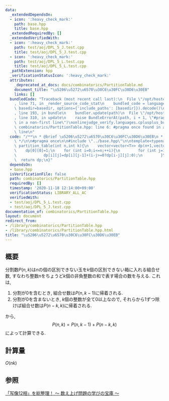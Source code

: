 ```yaml
---
data:
  _extendedDependsOn:
  - icon: ':heavy_check_mark:'
    path: base.hpp
    title: base.hpp
  _extendedRequiredBy: []
  _extendedVerifiedWith:
  - icon: ':heavy_check_mark:'
    path: test/aoj/DPL_5_J.test.cpp
    title: test/aoj/DPL_5_J.test.cpp
  - icon: ':heavy_check_mark:'
    path: test/aoj/DPL_5_L.test.cpp
    title: test/aoj/DPL_5_L.test.cpp
  _pathExtension: hpp
  _verificationStatusIcon: ':heavy_check_mark:'
  attributes:
    _deprecated_at_docs: docs/combinatorics/PartitionTable.md
    document_title: "\u5206\u5272\u6570\u30C6\u30FC\u30D6\u30EB"
    links: []
  bundledCode: "Traceback (most recent call last):\n  File \"/opt/hostedtoolcache/Python/3.9.0/x64/lib/python3.9/site-packages/onlinejudge_verify/documentation/build.py\"\
    , line 71, in _render_source_code_stat\n    bundled_code = language.bundle(stat.path,\
    \ basedir=basedir, options={'include_paths': [basedir]}).decode()\n  File \"/opt/hostedtoolcache/Python/3.9.0/x64/lib/python3.9/site-packages/onlinejudge_verify/languages/cplusplus.py\"\
    , line 193, in bundle\n    bundler.update(path)\n  File \"/opt/hostedtoolcache/Python/3.9.0/x64/lib/python3.9/site-packages/onlinejudge_verify/languages/cplusplus_bundle.py\"\
    , line 310, in update\n    raise BundleErrorAt(path, i + 1, \"#pragma once found\
    \ in a non-first line\")\nonlinejudge_verify.languages.cplusplus_bundle.BundleErrorAt:\
    \ combinatorics/PartitionTable.hpp: line 6: #pragma once found in a non-first\
    \ line\n"
  code: "/**\n * @brief \u5206\u5272\u6570\u30C6\u30FC\u30D6\u30EB\n * @docs docs/combinatorics/PartitionTable.md\n\
    \ */\n\n#pragma once\n\n#include \"../base.hpp\"\n\ntemplate<typename T>\nvector<vector<T>>\
    \ partition_table(int n,int k){\n    vector<vector<T>> dp(n+1,vector<T>(k+1));\n\
    \    dp[0][0]=1;\n    for (int i=0;i<=n;++i){\n        for (int j=1;j<=k;++j){\n\
    \            dp[i][j]=dp[i][j-1]+(i-j>=0?dp[i-j][j]:0);\n        }\n    }\n  \
    \  return dp;\n}"
  dependsOn:
  - base.hpp
  isVerificationFile: false
  path: combinatorics/PartitionTable.hpp
  requiredBy: []
  timestamp: '2020-11-18 12:14:00+09:00'
  verificationStatus: LIBRARY_ALL_AC
  verifiedWith:
  - test/aoj/DPL_5_L.test.cpp
  - test/aoj/DPL_5_J.test.cpp
documentation_of: combinatorics/PartitionTable.hpp
layout: document
redirect_from:
- /library/combinatorics/PartitionTable.hpp
- /library/combinatorics/PartitionTable.hpp.html
title: "\u5206\u5272\u6570\u30C6\u30FC\u30D6\u30EB"
---
```

## 概要
分割数$P\left(n,k\right)$は$n$の個の区別できない玉を$k$個の区別できない箱に入れる組合せ数, すなわち整数$n$をちょうど$k$個の非負整数の和で表す場合の数を与える. これは,
1. 分割が$0$を含むとき, 組合せ数は$P\left(n,k-1\right)$に帰着される.
2. 分割が$0$を含まないとき, $k$個の整数が全て$0$以上なので, それらから$1$ずつ除けば組合せ数は$P\left(n-k,k\right)$に帰着される.

から,
$$P\left(n,k\right)=P\left(n,k-1\right)+P\left(n-k,k\right)$$
によって計算できる.

## 計算量
$O\left(nk\right)$

## 参照
[「写像12相」を総整理！ 〜 数え上げ問題の学びの宝庫 〜](https://qiita.com/drken/items/f2ea4b58b0d21621bd51)